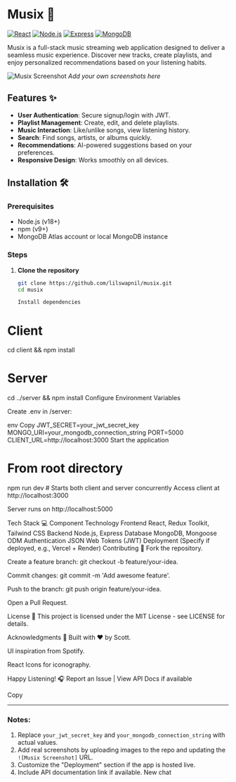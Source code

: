 # Musix 🎵

[![React](https://img.shields.io/badge/React-18.2.0-blue)](https://react.dev/)
[![Node.js](https://img.shields.io/badge/Node.js-18.16.0-green)](https://nodejs.org/)
[![Express](https://img.shields.io/badge/Express-4.18.2-lightgrey)](https://expressjs.com/)
[![MongoDB](https://img.shields.io/badge/MongoDB-6.0.8-green)](https://www.mongodb.com/)

Musix is a full-stack music streaming web application designed to deliver a seamless music experience. Discover new tracks, create playlists, and enjoy personalized recommendations based on your listening habits.

![Musix Screenshot](client/public/screenshot.png) *Add your own screenshots here*

## Features ✨

- **User Authentication**: Secure signup/login with JWT.
- **Playlist Management**: Create, edit, and delete playlists.
- **Music Interaction**: Like/unlike songs, view listening history.
- **Search**: Find songs, artists, or albums quickly.
- **Recommendations**: AI-powered suggestions based on your preferences.
- **Responsive Design**: Works smoothly on all devices.

## Installation 🛠️

### Prerequisites
- Node.js (v18+)
- npm (v9+)
- MongoDB Atlas account or local MongoDB instance

### Steps
1. **Clone the repository**
   ```bash
   git clone https://github.com/lilswapnil/musix.git
   cd musix

   Install dependencies

# Client
cd client && npm install

# Server
cd ../server && npm install
Configure Environment Variables

Create .env in /server:

env
Copy
JWT_SECRET=your_jwt_secret_key
MONGO_URI=your_mongodb_connection_string
PORT=5000
CLIENT_URL=http://localhost:3000
Start the application

# From root directory
npm run dev  # Starts both client and server concurrently
Access client at http://localhost:3000

Server runs on http://localhost:5000

Tech Stack 💻
Component	Technology
Frontend	React, Redux Toolkit, Tailwind CSS
Backend	Node.js, Express
Database	MongoDB, Mongoose ODM
Authentication	JSON Web Tokens (JWT)
Deployment	(Specify if deployed, e.g., Vercel + Render)
Contributing 🤝
Fork the repository.

Create a feature branch: git checkout -b feature/your-idea.

Commit changes: git commit -m 'Add awesome feature'.

Push to the branch: git push origin feature/your-idea.

Open a Pull Request.

License 📄
This project is licensed under the MIT License - see LICENSE for details.

Acknowledgments 🙏
Built with ❤️ by Scott.

UI inspiration from Spotify.

React Icons for iconography.

Happy Listening! 🎧
Report an Issue | View API Docs if available

Copy

---

### Notes:
1. Replace `your_jwt_secret_key` and `your_mongodb_connection_string` with actual values.
2. Add real screenshots by uploading images to the repo and updating the `![Musix Screenshot]` URL.
3. Customize the "Deployment" section if the app is hosted live.
4. Include API documentation link if available.
New chat

